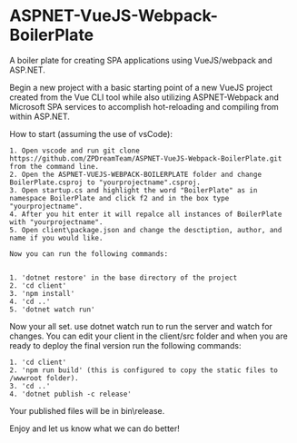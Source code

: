 # ASPNET-VueJS-Webpack-BoilerPlate
A boiler plate for creating SPA applications using VueJS/webpack and ASP.NET.

  Begin a new project with a basic starting point of a new VueJS project created from the Vue CLI tool while also utilizing ASPNET-Webpack and Microsoft SPA services to accomplish hot-reloading and compiling from within ASP.NET.
  
  How to start (assuming the use of vsCode):
    
    1. Open vscode and run git clone https://github.com/ZPDreamTeam/ASPNET-VueJS-Webpack-BoilerPlate.git from the command line.
    2. Open the ASPNET-VUEJS-WEBPACK-BOILERPLATE folder and change BoilerPlate.csproj to "yourprojectname".csproj.
    3. Open startup.cs and highlight the word "BoilerPlate" as in namespace BoilerPlate and click f2 and in the box type "yourprojectname".
    4. After you hit enter it will repalce all instances of BoilerPlate with "yourprojectname".
    5. Open client\package.json and change the desctiption, author, and name if you would like.

    Now you can run the following commands:


    1. 'dotnet restore' in the base directory of the project
    2. 'cd client'
    3. 'npm install'
    4. 'cd ..'
    5. 'dotnet watch run'
    
 Now your all set.  use dotnet watch run to run the server and watch for changes.  You can edit your client in the client/src folder and when you are ready to deploy the final version run the following commands:
 
    1. 'cd client'
    2. 'npm run build' (this is configured to copy the static files to /wwwroot folder).
    3. 'cd ..'
    4. 'dotnet publish -c release'

Your published files will be in bin\release.

Enjoy and let us know what we can do better!

